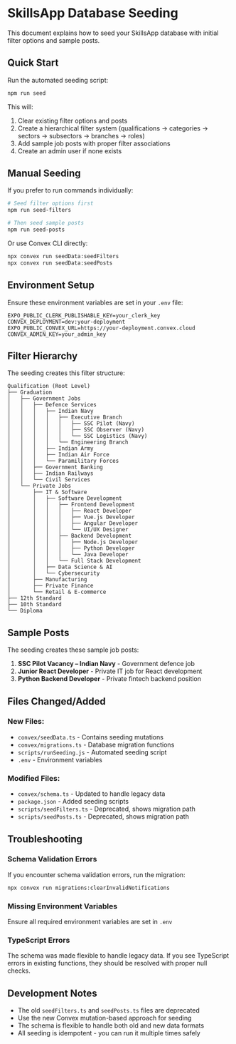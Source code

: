 # SkillsApp Database Seeding

This document explains how to seed your SkillsApp database with initial filter options and sample posts.

## Quick Start

Run the automated seeding script:

```bash
npm run seed
```

This will:

1. Clear existing filter options and posts
2. Create a hierarchical filter system (qualifications → categories → sectors → subsectors → branches → roles)
3. Add sample job posts with proper filter associations
4. Create an admin user if none exists

## Manual Seeding

If you prefer to run commands individually:

```bash
# Seed filter options first
npm run seed-filters

# Then seed sample posts
npm run seed-posts
```

Or use Convex CLI directly:

```bash
npx convex run seedData:seedFilters
npx convex run seedData:seedPosts
```

## Environment Setup

Ensure these environment variables are set in your `.env` file:

```env
EXPO_PUBLIC_CLERK_PUBLISHABLE_KEY=your_clerk_key
CONVEX_DEPLOYMENT=dev:your-deployment
EXPO_PUBLIC_CONVEX_URL=https://your-deployment.convex.cloud
CONVEX_ADMIN_KEY=your_admin_key
```

## Filter Hierarchy

The seeding creates this filter structure:

```
Qualification (Root Level)
├── Graduation
│   ├── Government Jobs
│   │   ├── Defence Services
│   │   │   ├── Indian Navy
│   │   │   │   ├── Executive Branch
│   │   │   │   │   ├── SSC Pilot (Navy)
│   │   │   │   │   ├── SSC Observer (Navy)
│   │   │   │   │   └── SSC Logistics (Navy)
│   │   │   │   └── Engineering Branch
│   │   │   ├── Indian Army
│   │   │   ├── Indian Air Force
│   │   │   └── Paramilitary Forces
│   │   ├── Government Banking
│   │   ├── Indian Railways
│   │   └── Civil Services
│   └── Private Jobs
│       ├── IT & Software
│       │   ├── Software Development
│       │   │   ├── Frontend Development
│       │   │   │   ├── React Developer
│       │   │   │   ├── Vue.js Developer
│       │   │   │   ├── Angular Developer
│       │   │   │   └── UI/UX Designer
│       │   │   ├── Backend Development
│       │   │   │   ├── Node.js Developer
│       │   │   │   ├── Python Developer
│       │   │   │   └── Java Developer
│       │   │   └── Full Stack Development
│       │   ├── Data Science & AI
│       │   └── Cybersecurity
│       ├── Manufacturing
│       ├── Private Finance
│       └── Retail & E-commerce
├── 12th Standard
├── 10th Standard
└── Diploma
```

## Sample Posts

The seeding creates these sample job posts:

1. **SSC Pilot Vacancy – Indian Navy** - Government defence job
2. **Junior React Developer** - Private IT job for React development
3. **Python Backend Developer** - Private fintech backend position

## Files Changed/Added

### New Files:

- `convex/seedData.ts` - Contains seeding mutations
- `convex/migrations.ts` - Database migration functions
- `scripts/runSeeding.js` - Automated seeding script
- `.env` - Environment variables

### Modified Files:

- `convex/schema.ts` - Updated to handle legacy data
- `package.json` - Added seeding scripts
- `scripts/seedFilters.ts` - Deprecated, shows migration path
- `scripts/seedPosts.ts` - Deprecated, shows migration path

## Troubleshooting

### Schema Validation Errors

If you encounter schema validation errors, run the migration:

```bash
npx convex run migrations:clearInvalidNotifications
```

### Missing Environment Variables

Ensure all required environment variables are set in `.env`

### TypeScript Errors

The schema was made flexible to handle legacy data. If you see TypeScript errors in existing functions, they should be resolved with proper null checks.

## Development Notes

- The old `seedFilters.ts` and `seedPosts.ts` files are deprecated
- Use the new Convex mutation-based approach for seeding
- The schema is flexible to handle both old and new data formats
- All seeding is idempotent - you can run it multiple times safely
